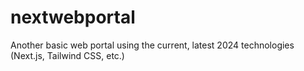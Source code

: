 # nextwebportal
Another basic web portal using the current, latest 2024 technologies (Next.js, Tailwind CSS, etc.)
